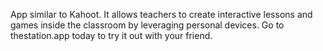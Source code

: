 App similar to Kahoot.  It allows teachers to create interactive lessons and games inside the classroom by leveraging personal devices.  Go to thestation.app today to try it out with your friend.

